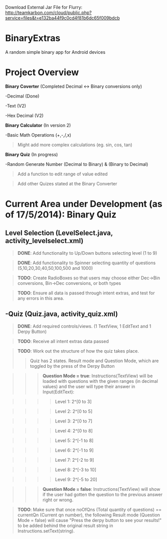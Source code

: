 Download External Jar File for Flurry: http://teamkarbon.com/cloud/public.php?service=files&t=e132ba44f9c0cd4f81b6dc65f009bdcb

BinaryExtras
============

A random simple binary app for Android devices

Project Overview
============
**Binary Coverter** (Completed Decimal <-> Binary conversions only)

-Decimal (Done)

-Text (V2)

-Hex Decimal (V2)


**Binary Calculator** (In version 2)

-Basic Math Operations (+,-,/,x)
> Might add more complex calculations (eg. sin, cos, tan)


**Binary Quiz** (In progress)

-Random Generate Number (Decimal to Binary) & (Binary to Decimal)

>Add a function to edit range of value edited

>Add other Quizes stated at the Binary Converter

Current Area under Development (as of 17/5/2014): **Binary Quiz**
============
Level Selection (LevelSelect.java, activity_levelselect.xml)
----------------
>**DONE**: Add functionality to Up/Down buttons selecting level (1 to 9)

>**DONE**: Add functionality to Spinner selecting quantity of questions (5,10,20,30,40,50,100,500 and 1000)

>**TODO**: Create RadioBoxes so that users may choose either Dec->Bin conversions, Bin->Dec conversions, or both types

>**TODO**: Ensure all data is passed through intent extras, and test for any errors in this area.

-Quiz  (Quiz.java, activity_quiz.xml)
-----------
>**DONE**: Add required controls/views. (1 TextView, 1 EditText and 1 Derpy Button)

>**TODO**: Receive all intent extras data passed

>**TODO**: Work out the structure of how the quiz takes place.
>>Quiz has 2 states. Result mode and Question Mode, which are toggled by the press of the Derpy Button

>>> **Question Mode = true**: Instructions(TextView) will be loaded with questions with the given ranges (in decimal values) and the user will type their answer in Input(EditText):

>>>> Level 1: 2^[0 to 3]

>>>> Level 2: 2^[0 to 5]

>>>> Level 3: 2^[0 to 7]

>>>> Level 4: 2^[0 to 8]

>>>> Level 5: 2^[-1 to 8]

>>>> Level 6: 2^[-1 to 9]

>>>> Level 7: 2^[-2 to 9]

>>>> Level 8: 2^[-3 to 10]

>>>> Level 9: 2^[-5 to 20]

>>> **Question Mode = false**: Instructions(TextView) will show if the user had gotten the question to the previous answer right or wrong.

>**TODO**: Make sure that once noOfQns (Total quantity of questions) == currentQn (Current qn number), the following Result mode (Question Mode = false) will cause "Press the derpy button to see your results!" to be added behind the original result string in Instructions.setText(string).
